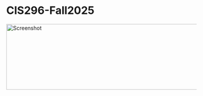 # CIS296-Fall2025

<img width="531" height="174" alt="Screenshot" src="https://github.com/user-attachments/assets/24904398-d329-4d8c-8ef6-0bf8662e8733" />
